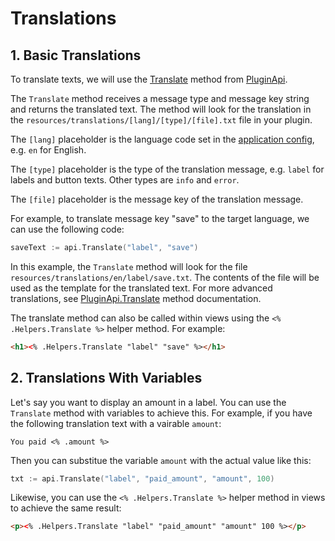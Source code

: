 # Translations

## 1. Basic Translations

To translate texts, we will use the [Translate](../api/plugin-api.md#translate) method from [PluginApi](../api/plugin-api.md).

The `Translate` method receives a message type and message key string and returns the translated text. The method will look for the translation in the `resources/translations/[lang]/[type]/[file].txt` file in your plugin.

The `[lang]` placeholder is the language code set in the [application config](../api/config-api.md#application), e.g. `en` for English.

The `[type]` placeholder is the type of the translation message, e.g. `label` for labels and button texts. Other types are `info` and `error`.

The `[file]` placeholder is the message key of the translation message.

For example, to translate message key "save" to the target language, we can use the following code:
```go
saveText := api.Translate("label", "save")
```

In this example, the `Translate` method will look for the file `resources/translations/en/label/save.txt`. The contents of the file will be used as the template for the translated text. For more advanced translations, see [PluginApi.Translate](../api/plugin-api.md#translate) method documentation.

The translate method can also be called within views using the `<% .Helpers.Translate %>` helper method. For example:

```html
<h1><% .Helpers.Translate "label" "save" %></h1>
```

## 2. Translations With Variables

Let's say you want to display an amount in a label. You can use the `Translate` method with variables to achieve this. For example, if you have the following translation text with a vairable `amount`:

``` title="resources/translations/en/label/paid_amount.txt"
You paid <% .amount %>
```

Then you can substitue the variable `amount` with the actual value like this:
```go
txt := api.Translate("label", "paid_amount", "amount", 100)
```

Likewise, you can use the `<% .Helpers.Translate %>` helper method in views to achieve the same result:
```html
<p><% .Helpers.Translate "label" "paid_amount" "amount" 100 %></p>
```
